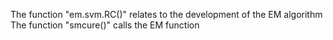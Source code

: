The function "em.svm.RC()" relates to the development of the EM algorithm
The function "smcure()" calls the EM function
